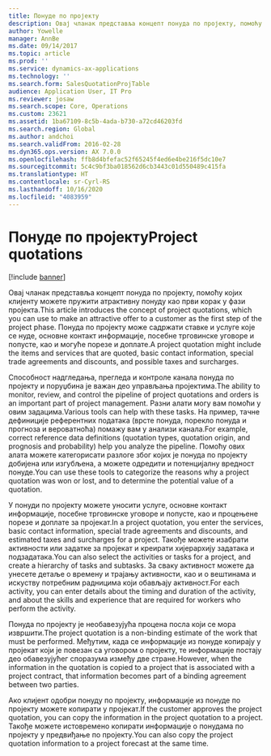 ```yaml
---
title: Понуде по пројекту
description: Овај чланак представља концепт понуда по пројекту, помоћу којих клијенту можете пружити атрактивну понуду као први корак у фази пројекта. Понуда по пројекту може садржати ставке и услуге које се нуде, основне контакт информације, посебне трговинске уговоре и попусте, као и могуће порезе и доплате.
author: Yowelle
manager: AnnBe
ms.date: 09/14/2017
ms.topic: article
ms.prod: ''
ms.service: dynamics-ax-applications
ms.technology: ''
ms.search.form: SalesQuotationProjTable
audience: Application User, IT Pro
ms.reviewer: josaw
ms.search.scope: Core, Operations
ms.custom: 23621
ms.assetid: 1ba67109-8c5b-4ada-b730-a72cd46203fd
ms.search.region: Global
ms.author: andchoi
ms.search.validFrom: 2016-02-28
ms.dyn365.ops.version: AX 7.0.0
ms.openlocfilehash: ffb8d4bfefac52f65245f4ed6e4be216f5dc10e7
ms.sourcegitcommit: 5c4c9bf3ba018562d6cb3443c01d550489c415fa
ms.translationtype: HT
ms.contentlocale: sr-Cyrl-RS
ms.lasthandoff: 10/16/2020
ms.locfileid: "4083959"
---
```

# <a name="project-quotations"></a><span data-ttu-id="ab6ca-104">Понуде по пројекту</span><span class="sxs-lookup"><span data-stu-id="ab6ca-104">Project quotations</span></span>

[!include [banner](../includes/banner.md)]

<span data-ttu-id="ab6ca-105">Овај чланак представља концепт понуда по пројекту, помоћу којих клијенту можете пружити атрактивну понуду као први корак у фази пројекта.</span><span class="sxs-lookup"><span data-stu-id="ab6ca-105">This article introduces the concept of project quotations, which you can use to make an attractive offer to a customer as the first step of the project phase.</span></span> <span data-ttu-id="ab6ca-106">Понуда по пројекту може садржати ставке и услуге које се нуде, основне контакт информације, посебне трговинске уговоре и попусте, као и могуће порезе и доплате.</span><span class="sxs-lookup"><span data-stu-id="ab6ca-106">A project quotation might include the items and services that are quoted, basic contact information, special trade agreements and discounts, and possible taxes and surcharges.</span></span> 

<span data-ttu-id="ab6ca-107">Способност надгледања, прегледа и контроле канала понуда по пројекту и поруџбина је важан део управљања пројектима.</span><span class="sxs-lookup"><span data-stu-id="ab6ca-107">The ability to monitor, review, and control the pipeline of project quotations and orders is an important part of project management.</span></span> <span data-ttu-id="ab6ca-108">Разни алати могу вам помоћи у овим задацима.</span><span class="sxs-lookup"><span data-stu-id="ab6ca-108">Various tools can help with these tasks.</span></span> <span data-ttu-id="ab6ca-109">На пример, тачне дефиниције референтних података (врсте понуда, порекло понуда и прогноза и вероватноћа) помажу вам у анализи канала.</span><span class="sxs-lookup"><span data-stu-id="ab6ca-109">For example, correct reference data definitions (quotation types, quotation origin, and prognosis and probability) help you analyze the pipeline.</span></span> <span data-ttu-id="ab6ca-110">Помоћу ових алата можете категорисати разлоге због којих је понуда по пројекту добијена или изгубљена, а можете одредити и потенцијалну вредност понуде.</span><span class="sxs-lookup"><span data-stu-id="ab6ca-110">You can use these tools to categorize the reasons why a project quotation was won or lost, and to determine the potential value of a quotation.</span></span> 

<span data-ttu-id="ab6ca-111">У понуди по пројекту можете уносити услуге, основне контакт информације, посебне трговинске уговоре и попусте, као и процењене порезе и доплате за пројекат.</span><span class="sxs-lookup"><span data-stu-id="ab6ca-111">In a project quotation, you enter the services, basic contact information, special trade agreements and discounts, and estimated taxes and surcharges for a project.</span></span> <span data-ttu-id="ab6ca-112">Такође можете изабрати активности или задатке за пројекат и креирати хијерархију задатака и подзадатака.</span><span class="sxs-lookup"><span data-stu-id="ab6ca-112">You can also select the activities or tasks for a project, and create a hierarchy of tasks and subtasks.</span></span> <span data-ttu-id="ab6ca-113">За сваку активност можете да унесете детаље о времену и трајању активности, као и о вештинама и искуству потребним радницима који обављају активност.</span><span class="sxs-lookup"><span data-stu-id="ab6ca-113">For each activity, you can enter details about the timing and duration of the activity, and about the skills and experience that are required for workers who perform the activity.</span></span> 

<span data-ttu-id="ab6ca-114">Понуда по пројекту је необавезујућа процена посла који се мора извршити.</span><span class="sxs-lookup"><span data-stu-id="ab6ca-114">The project quotation is a non-binding estimate of the work that must be performed.</span></span> <span data-ttu-id="ab6ca-115">Међутим, када се информације из понуде копирају у пројекат који је повезан са уговором о пројекту, те информације постају део обавезујућег споразума између две стране.</span><span class="sxs-lookup"><span data-stu-id="ab6ca-115">However, when the information in the quotation is copied to a project that is associated with a project contract, that information becomes part of a binding agreement between two parties.</span></span> 

<span data-ttu-id="ab6ca-116">Ако клијент одобри понуду по пројекту, информације из понуде по пројекту можете копирати у пројекат.</span><span class="sxs-lookup"><span data-stu-id="ab6ca-116">If the customer approves the project quotation, you can copy the information in the project quotation to a project.</span></span> <span data-ttu-id="ab6ca-117">Такође можете истовремено копирати информације о понудама по пројекту у предвиђање по пројекту.</span><span class="sxs-lookup"><span data-stu-id="ab6ca-117">You can also copy the project quotation information to a project forecast at the same time.</span></span>




